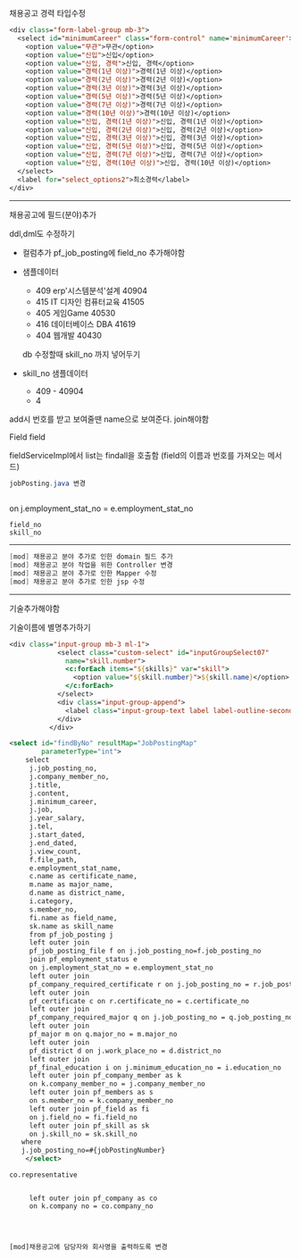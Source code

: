 채용공고 경력 타입수정

```jsp
<div class="form-label-group mb-3">
  <select id="minimumCareer" class="form-control" name='minimumCareer'>
    <option value="무관">무관</option>
    <option value="신입">신입</option>
    <option value="신입, 경력">신입, 경력</option>
    <option value="경력(1년 이상)">경력(1년 이상)</option>
    <option value="경력(2년 이상)">경력(2년 이상)</option>
    <option value="경력(3년 이상)">경력(3년 이상)</option>
    <option value="경력(5년 이상)">경력(5년 이상)</option>
    <option value="경력(7년 이상)">경력(7년 이상)</option>
    <option value="경력(10년 이상)">경력(10년 이상)</option>
    <option value="신입, 경력(1년 이상)">신입, 경력(1년 이상)</option>
    <option value="신입, 경력(2년 이상)">신입, 경력(2년 이상)</option>
    <option value="신입, 경력(3년 이상)">신입, 경력(3년 이상)</option>
    <option value="신입, 경력(5년 이상)">신입, 경력(5년 이상)</option>
    <option value="신입, 경력(7년 이상)">신입, 경력(7년 이상)</option>
    <option value="신입, 경력(10년 이상)">신입, 경력(10년 이상)</option>
  </select>
  <label for="select_options2">최소경력</label>
</div>
```

---

채용공고에 필드(분야)추가

ddl,dml도 수정하기 

- 컬럼추가 pf_job_posting에 field_no 추가해야함

- 샘플데이터  

  - 409  erp'시스템분석'설계   40904
  - 415 IT 디자인 컴퓨터교육   41505
  - 405 게임Game   40530
  - 416 데이터베이스 DBA 41619
  - 404 웹개발 40430

  db 수정할때 skill_no 까지 넣어두기

  

- skill_no 샘플데이터

  - 409 - 40904
  - 4

add시 번호를 받고 보여줄땐 name으로 보여준다. join해야함

Field field

fieldServiceImpl에서 list는 findall을 호출함 (field의 이름과 번호를 가져오는 메서드)

```java
jobPosting.java 변경
    
```

 on j.employment_stat_no = e.employment_stat_no

```
field_no
skill_no
```

---

```java
[mod] 채용공고 분야 추가로 인한 domain 필드 추가
[mod] 채용공고 분야 작업을 위한 Controller 변경
[mod] 채용공고 분야 추가로 인한 Mapper 수정
[mod] 채용공고 분야 추가로 인한 jsp 수정  
```

---

기술추가해야함

기술이름에 별명추가하기

```jsp
<div class="input-group mb-3 ml-1">
            <select class="custom-select" id="inputGroupSelect07"
              name="skill.number">
              <c:forEach items="${skills}" var="skill">
                <option value="${skill.number}">${skill.name}</option>
              </c:forEach>
            </select>
            <div class="input-group-append">
              <label class="input-group-text label label-outline-secondary" for="inputGroupSelect07" >기술</label>
            </div>
          </div>
```

```xml
<select id="findByNo" resultMap="JobPostingMap"
		parameterType="int">
	select
     j.job_posting_no,
     j.company_member_no,
     j.title,
     j.content,
     j.minimum_career,
     j.job,
     j.year_salary,
     j.tel,
     j.start_dated,
     j.end_dated,
     j.view_count,
     f.file_path,
     e.employment_stat_name,
     c.name as certificate_name,
     m.name as major_name,
     d.name as district_name,
     i.category,
     s.member_no,
     fi.name as field_name,
     sk.name as skill_name
     from pf_job_posting j
     left outer join
     pf_job_posting_file f on j.job_posting_no=f.job_posting_no
     join pf_employment_status e
     on j.employment_stat_no = e.employment_stat_no
     left outer join
     pf_company_required_certificate r on j.job_posting_no = r.job_posting_no
     left outer join
     pf_certificate c on r.certificate_no = c.certificate_no
     left outer join
     pf_company_required_major q on j.job_posting_no = q.job_posting_no
     left outer join
     pf_major m on q.major_no = m.major_no
     left outer join
     pf_district d on j.work_place_no = d.district_no
     left outer join
     pf_final_education i on j.minimum_education_no = i.education_no
     left outer join pf_company_member as k
     on k.company_member_no = j.company_member_no
     left outer join pf_members as s
     on s.member_no = k.company_member_no
     left outer join pf_field as fi
     on j.field_no = fi.field_no   
     left outer join pf_skill as sk
     on j.skill_no = sk.skill_no
   where
   j.job_posting_no=#{jobPostingNumber}
	</select>
```



```
co.representative


     left outer join pf_company as co
     on k.company no = co.company_no 
     
     
     
```

```
[mod]채용공고에 담당자와 회사명을 출력하도록 변경

```

